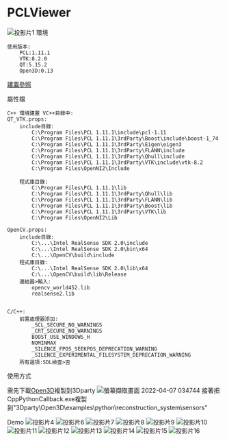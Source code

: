 # PCLViewer
![投影片1](https://user-images.githubusercontent.com/43975713/162055204-814ea64a-cebf-4c04-a4b8-a122c0a033ba.JPG)
環境
```
使用版本:
	PCL:1.11.1
	VTK:8.2.0
	QT:5.15.2
	Open3D:0.13
```
[建置參照](https://blog.csdn.net/qq_21095573/article/details/107505585)

屬性檔
```
C++ 環境建置 VC++目錄中:
QT_VTK.props:
	include目錄:
		C:\Program Files\PCL 1.11.1\include\pcl-1.11
		C:\Program Files\PCL 1.11.1\3rdParty\Boost\include\boost-1_74
		C:\Program Files\PCL 1.11.1\3rdParty\Eigen\eigen3
		C:\Program Files\PCL 1.11.1\3rdParty\FLANN\include
		C:\Program Files\PCL 1.11.1\3rdParty\Qhull\include
		C:\Program Files\PCL 1.11.1\3rdParty\VTK\include\vtk-8.2
		C:\Program Files\OpenNI2\Include

	程式庫目錄:
		C:\Program Files\PCL 1.11.1\lib
		C:\Program Files\PCL 1.11.1\3rdParty\Qhull\lib
		C:\Program Files\PCL 1.11.1\3rdParty\FLANN\lib
		C:\Program Files\PCL 1.11.1\3rdParty\Boost\lib
		C:\Program Files\PCL 1.11.1\3rdParty\VTK\lib
		C:\Program Files\OpenNI2\Lib
		
OpenCV.props:
	include目錄:
		C:\...\Intel RealSense SDK 2.0\include
		C:\...\Intel RealSense SDK 2.0\bin\x64
		C:\...\OpenCV\build\include
	程式庫目錄:
		C:\...\Intel RealSense SDK 2.0\lib\x64
		C:\...\OpenCV\build\lib\Release
	連結器>輸入:
		opencv_world452.lib
		realsense2.lib


C/C++:
	前置處理器添加:
		_SCL_SECURE_NO_WARNINGS
		_CRT_SECURE_NO_WARNINGS
		BOOST_USE_WINDOWS_H
		NOMINMAX
		_SILENCE_FPOS_SEEKPOS_DEPRECATION_WARNING
		_SILENCE_EXPERIMENTAL_FILESYSTEM_DEPRECATION_WARNING
	所有選項:SDL檢查>否
```
使用方式

需先下載[Open3D](https://github.com/isl-org/Open3D/releases/tag/v0.15.1)複製到3Dparty
![螢幕擷取畫面 2022-04-07 034744](https://user-images.githubusercontent.com/43975713/162058793-fdb64566-27a7-43dd-81f0-99f55b61571c.png)
接著把CppPythonCallback.exe複製到"3Dparty\Open3D\examples\python\reconstruction_system\sensors"

Demo
![投影片4](https://user-images.githubusercontent.com/43975713/162055233-6bf9fbc9-6a96-4802-ac7b-c184c271b34f.JPG)
![投影片6](https://user-images.githubusercontent.com/43975713/162055580-78f4b2ba-06a1-4f98-836d-284498dfd394.JPG)
![投影片7](https://user-images.githubusercontent.com/43975713/162055612-2e40894f-010d-483c-9515-aa97a88c8ff7.JPG)
![投影片8](https://user-images.githubusercontent.com/43975713/162055638-488272d2-10e7-4539-ae12-3625f4165aa9.JPG)
![投影片9](https://user-images.githubusercontent.com/43975713/162055698-e7a7d4ca-7d79-4f2f-a789-3c26f66c438b.JPG)
![投影片10](https://user-images.githubusercontent.com/43975713/162055729-df807a4a-b85e-409b-a514-f59637efec01.JPG)
![投影片11](https://user-images.githubusercontent.com/43975713/162055755-693b91e5-7beb-4b15-9fae-0ca811450bd0.JPG)
![投影片12](https://user-images.githubusercontent.com/43975713/162055780-64c5a1a5-1848-4755-a8d7-ea4e179f4626.JPG)
![投影片13](https://user-images.githubusercontent.com/43975713/162055805-bd3368f6-d10f-430f-b759-c0cd20fb36e2.JPG)
![投影片14](https://user-images.githubusercontent.com/43975713/162055845-3584d134-dbb9-4c46-8c24-f94fb6635867.JPG)
![投影片15](https://user-images.githubusercontent.com/43975713/162055869-3232502d-42b0-4c3e-b5b8-a2c0f4f14377.JPG)
![投影片16](https://user-images.githubusercontent.com/43975713/162055896-955f54a7-7e03-41a8-8d70-e435bda03260.JPG)

